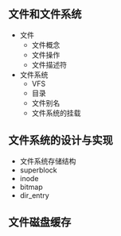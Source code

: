 ## 文件和文件系统

- 文件
  - 文件概念
  - 文件操作
  - 文件描述符
- 文件系统
  - VFS
  - 目录
  - 文件别名
  - 文件系统的挂载

## 文件系统的设计与实现

- 文件系统存储结构
- superblock
- inode
- bitmap
- dir_entry

## 文件磁盘缓存

